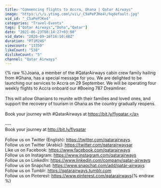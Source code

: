 ```yaml
---
title: "Commencing flights to Accra, Ghana | Qatar Airways"
image: "https:\/\/i.ytimg.com\/vi\/_C5aPePJKe4\/hqdefault.jpg"
vid_id: "_C5aPePJKe4"
categories: "Travel-Events"
tags: ["Qatar Airways","Doha","Qatar"]
date: "2021-06-23T08:14:27+03:00"
vid_date: "2020-09-16T16:10:48Z"
duration: "PT1M24S"
viewcount: "13350"
likeCount: "538"
dislikeCount: "5"
channel: "Qatar Airways"
---
```

{% raw %}Joana, a member of the #QatarAirways cabin crew family hailing from #Ghana, has a special message for you. We are delighted to be launching our services to Accra on 29 September. We will be operating four weekly flights to Accra onboard our #Boeing 787 Dreamliner.<br /><br />This will allow Ghanians to reunite with their families and loved ones, and support the recovery of tourism in Ghana as the country gradually reopens.<br /><br />Book your journey with #QatarAirways at <a rel="nofollow" target="blank" href="https://bit.ly/flyqatar.">https://bit.ly/flyqatar.</a><br /><br />---<br />Book your journey at <a rel="nofollow" target="blank" href="http://bit.ly/flyqatar">http://bit.ly/flyqatar</a><br /><br />Follow us on Twitter (English): <a rel="nofollow" target="blank" href="https://twitter.com/qatarairways">https://twitter.com/qatarairways</a><br />Follow us on Twitter (Arabic): <a rel="nofollow" target="blank" href="https://twitter.com/qatarairwaysar">https://twitter.com/qatarairwaysar</a><br />Like us on Facebook: <a rel="nofollow" target="blank" href="https://www.facebook.com/qatarairways">https://www.facebook.com/qatarairways</a><br />Follow us on Instagram: <a rel="nofollow" target="blank" href="https://www.instagram.com/qatarairways">https://www.instagram.com/qatarairways</a><br />Follow us on LinkedIn: <a rel="nofollow" target="blank" href="https://www.linkedin.com/company/qatar-airways">https://www.linkedin.com/company/qatar-airways</a><br />Follow us on Snapchat: <a rel="nofollow" target="blank" href="https://www.snapchat.com/add/qatar-airways">https://www.snapchat.com/add/qatar-airways</a><br />Follow us on Tumblr: <a rel="nofollow" target="blank" href="https://qatarairways.tumblr.com">https://qatarairways.tumblr.com</a><br />Follow us on Pinterest: <a rel="nofollow" target="blank" href="https://www.pinterest.com/qatarairways">https://www.pinterest.com/qatarairways</a>{% endraw %}
